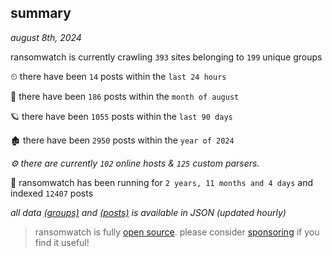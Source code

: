 
## summary
_august 8th, 2024_

ransomwatch is currently crawling `393` sites belonging to `199` unique groups

⏲ there have been `14` posts within the `last 24 hours`

🦈 there have been `186` posts within the `month of august`

🪐 there have been `1055` posts within the `last 90 days`

🏚 there have been `2950` posts within the `year of 2024`

_⚙️ there are currently `102` online hosts & `125` custom parsers._

🦕 ransomwatch has been running for `2 years, 11 months and 4 days` and indexed `12407` posts

_all data  [(groups)](http://ransomwhat.telemetry.ltd/groups) and [(posts)](http://ransomwhat.telemetry.ltd/posts) is available in JSON (updated hourly)_

> ransomwatch is fully [open source](https://github.com/joshhighet/ransomwatch#ransomwatch--). please consider [sponsoring](https://github.com/sponsors/joshhighet) if you find it useful!
